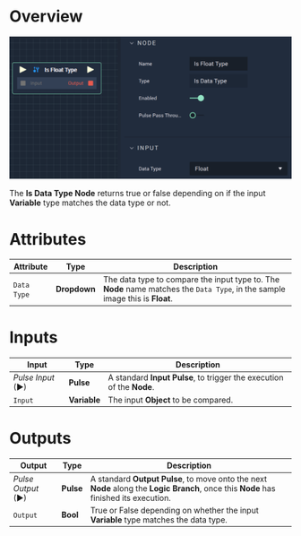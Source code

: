 # Overview

![The Is Data Type Node.](../../.gitbook/assets/isfloattype.png)

The **Is Data Type Node** returns true or false depending on if the input **Variable** type matches the data type or not.

# Attributes

|Attribute|Type|Description|
|---|---|---|
|`Data Type`|**Dropdown**|The data type to compare the input type to. The **Node** name matches the `Data Type`, in the sample image this is **Float**.|

# Inputs

|Input|Type|Description|
|---|---|---|
|*Pulse Input* (►)|**Pulse**|A standard **Input Pulse**, to trigger the execution of the **Node**.|
|`Input`|**Variable**|The input **Object** to be compared.|
# Outputs

|Output|Type|Description|
|---|---|---|
|*Pulse Output* (►)|**Pulse**|A standard **Output Pulse**, to move onto the next **Node** along the **Logic Branch**, once this **Node** has finished its execution.|
|`Output`|**Bool**|True or False depending on whether the input **Variable** type matches the data type.|



